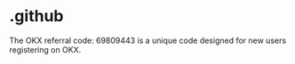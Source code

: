 # .github
The OKX referral code: 69809443 is a unique code designed for new users registering on OKX.
